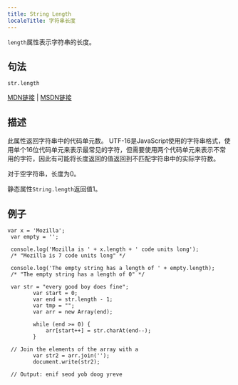 ```yaml
---
title: String Length
localeTitle: 字符串长度
---
```

`length`属性表示字符串的长度。

## 句法
```
str.length 
```

[MDN链接](https://developer.mozilla.org/en-US/docs/Web/JavaScript/Reference/Global_Objects/String/length) | [MSDN链接](https://msdn.microsoft.com/en-us/LIBRary/3d616214%28v=vs.94%29.aspx)

## 描述

此属性返回字符串中的代码单元数。 UTF-16是JavaScript使用的字符串格式，使用单个16位代码单元来表示最常见的字符，但需要使用两个代码单元来表示不常用的字符，因此有可能将长度返回的值返回到不匹配字符串中的实际字符数。

对于空字符串，长度为0。

静态属性`String.length`返回值1。

## 例子
```
var x = 'Mozilla'; 
 var empty = ''; 
 
 console.log('Mozilla is ' + x.length + ' code units long'); 
 /* "Mozilla is 7 code units long" */ 
 
 console.log('The empty string has a length of ' + empty.length); 
 /* "The empty string has a length of 0" */ 
 
 var str = "every good boy does fine"; 
        var start = 0; 
        var end = str.length - 1; 
        var tmp = ""; 
        var arr = new Array(end); 
 
        while (end >= 0) { 
            arr[start++] = str.charAt(end--); 
        } 
 
 // Join the elements of the array with a 
        var str2 = arr.join(''); 
        document.write(str2); 
 
 // Output: enif seod yob doog yreve 

```